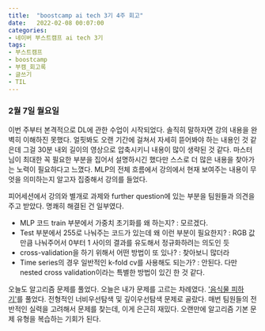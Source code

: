 ```yaml
---
title:  "boostcamp ai tech 3기 4주 회고"
date:   2022-02-08 00:07:00
categories:
- 네이버 부스트캠프 ai tech 3기
tags:
- 부스트캠프
- boostcamp
- 부캠_회고록
- 글쓰기
- TIL
---
```


### 2월 7일 월요일

이번 주부터 본격적으로 DL에 관한 수업이 시작되었다. 솔직히 말하자면 강의 내용을 완벽히 이해하진 못했다. 얼핏봐도 오랜 기간에 걸쳐서 자세히 뜯어봐야 하는 내용인 것 같은데 그걸 30분 내외 길이의
영상으로 압축시키니 내용이 많이 생략된 것 같다. 마스터님이 최대한 꼭 필요한 부분을 집어서 설명하시긴 했다만 스스로 더 많은 내용을 찾아가는 노력이 필요하다고 느꼈다. MLP의 전체 흐름에서
강의에서 현재 보여주는 내용이 무엇을 의미하는지 알고자 집중해서 강의를 들었다. 

피어세션에서 강의와 별개로 과제와 further question에 있는 부분을 팀원들과 의견을 주고 받았다. 명쾌히 해결된 건 일부였다.

- MLP 코드 train 부분에서 가중치 초기화를 왜 하는지? : 모르겠다.
- Test 부분에서 255로 나눠주는 코드가 있는데 왜 이런 부분이 필요한지? : RGB 값만큼 나눠주어서 0부터 1 사이의 결과를 유도해서 정규화하려는 의도인 듯
- cross-validation을 하기 위해서 어떤 방법이 또 있나? : 찾아보니 많더라
- Time series의 경우 일반적인 k-fold cv를 사용해도 되는가? : 안된다. 다만 nested cross validation이라는 특별한 방법이 있긴 한 것 같다.

오늘도 알고리즘 문제를 풀었다. 오늘은 내가 문제를 고르는 차례였다. ['음식물 피하기'](https://www.acmicpc.net/problem/1743)를 풀었다. 전형적인 너비우선탐색 및 깊이우선탐색 문제로 골랐다. 
매번 팀원들의 전반적인 실력을 고려해서 문제를 찾는데, 이게 은근히 재밌다. 오랜만에 알고리즘 기본 문제 유형을 복습하는 기회가 된다. 
